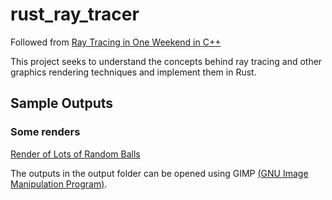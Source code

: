 # rust_ray_tracer
Followed from [Ray Tracing in One Weekend in  C++](https://raytracing.github.io/books/RayTracingInOneWeekend.html)

This project seeks to understand the concepts behind ray tracing and other graphics rendering techniques and implement them in Rust.

## Sample Outputs
### Some renders
[Render of Lots of Random Balls](https://gyazo.com/d332d1458e6d0dbf4a989cdb5f485def)

The outputs in the output folder can be opened using GIMP [(GNU Image Manipulation Program)](https://www.gimp.org/downloads/).
